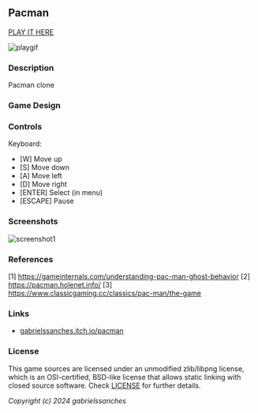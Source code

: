 ## Pacman

[PLAY IT HERE](https://gabrielssanches.itch.io/pacman)

![playgif](screenshots/play.gif)

### Description

Pacman clone

### Game Design






### Controls

Keyboard:
 - [W] Move up
 - [S] Move down
 - [A] Move left
 - [D] Move right
 - [ENTER] Select (in menu)
 - [ESCAPE] Pause

### Screenshots

![screenshot1](screenshots/screenshot001.png)

### References

[1] https://gameinternals.com/understanding-pac-man-ghost-behavior
[2] https://pacman.holenet.info/
[3] https://www.classicgaming.cc/classics/pac-man/the-game

### Links

 - [gabrielssanches.itch.io/pacman](https://gabrielssanches.itch.io/pacman)

### License

This game sources are licensed under an unmodified zlib/libpng license, which is an OSI-certified, BSD-like license that allows static linking with closed source software. Check [LICENSE](LICENSE) for further details.

*Copyright (c) 2024 gabrielssanches*
